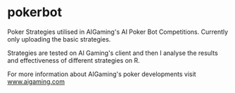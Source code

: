 # pokerbot
Poker Strategies utilised in AIGaming's AI Poker Bot Competitions. Currently only uploading the basic strategies.

Strategies are tested on AI Gaming's client and then I analyse the results and effectiveness of different strategies on R.

For more information about AIGaming's poker developments visit www.aigaming.com
